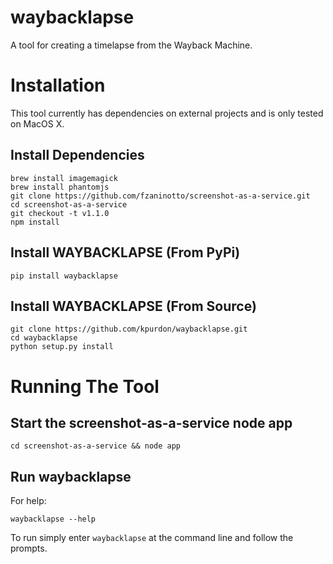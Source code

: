 waybacklapse
==========

A tool for creating a timelapse from the Wayback Machine.

# Installation

This tool currently has dependencies on external projects and is only tested on MacOS X.

## Install Dependencies

```
brew install imagemagick
brew install phantomjs
git clone https://github.com/fzaninotto/screenshot-as-a-service.git
cd screenshot-as-a-service
git checkout -t v1.1.0
npm install
```

## Install WAYBACKLAPSE (From PyPi)
```
pip install waybacklapse
```

## Install WAYBACKLAPSE (From Source)
```
git clone https://github.com/kpurdon/waybacklapse.git
cd waybacklapse
python setup.py install
```

# Running The Tool

## Start the screenshot-as-a-service node app

```
cd screenshot-as-a-service && node app
```

## Run waybacklapse

For help:
```
waybacklapse --help
```

To run simply enter ```waybacklapse``` at the command line and follow the prompts.
